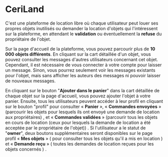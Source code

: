 # CeriLand
C'est une plateforme de location libre où chaque utilisateur peut louer ses propres objets inutilisés ou demander la location d'objets qui l'intéressent sur la plateforme, en attendant le **validation** ou éventuellement la **refuse** du propriétaire de l'objet.

Sur la page d'accueil de la plateforme, vous pouvez parcourir plus de **10 000 objets différents**. En cliquant sur la cart détaillée d'un objet, vous pouvez consulter les messages d'autres utilisateurs concernant cet objet. Cependant, il est nécessaire de vous connecter à votre compte pour laisser un message. Sinon, vous pourrez seulement voir les messages existants pour l'objet, mais sans afficher les auteurs des messages ni pouvoir laisser de nouveaux messages.

En cliquant sur le bouton "**Ajouter dans le panier**" dans la cart détaillée de chaque objet sur la page d'accueil, vous pouvez ajouter l'objet à votre panier. Ensuite, tous les utilisateurs peuvent accéder à leur profil en cliquant sur le bouton "profil" pour consulter « **Panier** »,  « **Commandes envoyées** » (parcourir les objets pour lesquels ils ont envoyé une demande de location aux propriétaires) , et « **Commandes validées** » (parcourir tous les objets en cours de location (ceux pour lesquels la demande de location a été acceptée par le propriétaire de l'objet)) . Si l'utilisateur a le statut de "**owner**", deux boutons supplémentaires seront disponibles sur le page profil « **Mes objets** » ( pour consulter tous les objets qu'il a mis en location ) et « **Demande reçu** » ( toutes les demandes de location reçues pour les objets concernés ) .
